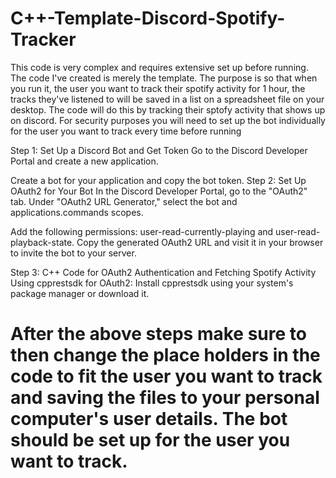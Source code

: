# C++-Template-Discord-Spotify-Tracker

This code is very complex and requires extensive set up before running. The code I've created is merely the template. The purpose is so that when you run it, the user you want to track their spotify activity for 1 hour, the tracks they've listened to will be saved in a list on a spreadsheet file on your desktop. The code will do this by tracking their sptofy activity that shows up on discord. For security purposes you will need to set up the bot individually for the user you want to track every time before running

Step 1: Set Up a Discord Bot and Get Token
Go to the Discord Developer Portal and create a new application.

Create a bot for your application and copy the bot token.
Step 2: Set Up OAuth2 for Your Bot
In the Discord Developer Portal, go to the "OAuth2" tab.
Under "OAuth2 URL Generator," select the bot and applications.commands scopes.

Add the following permissions: user-read-currently-playing and user-read-playback-state.
Copy the generated OAuth2 URL and visit it in your browser to invite the bot to your server.

Step 3: C++ Code for OAuth2 Authentication and Fetching Spotify Activity
Using cpprestsdk for OAuth2:
Install cpprestsdk using your system's package manager or download it.

# After the above steps make sure to then change the place holders in the code to fit the user you want to track and saving the files to your personal computer's user details. The bot should be set up for the user you want to track.
